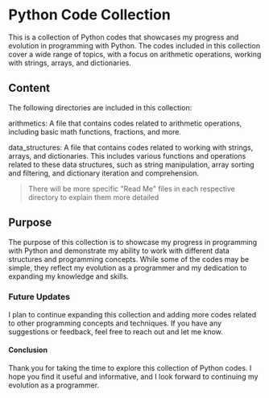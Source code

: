 # Python Code Collection

This is a collection of Python codes that showcases my progress and evolution in programming with Python. The codes included in this collection cover a wide range of topics, with a focus on arithmetic operations, working with strings, arrays, and dictionaries.

## Content

The following directories are included in this collection:

arithmetics: A file that contains codes related to arithmetic operations, including basic math functions, fractions, and more.

data_structures: A file that contains codes related to working with strings, arrays, and dictionaries. This includes various functions and operations related to these data structures, such as string manipulation, array sorting and filtering, and dictionary iteration and comprehension.

> There will be more specific "Read Me" files in each respective directory to explain them more detailed

## Purpose

The purpose of this collection is to showcase my progress in programming with Python and demonstrate my ability to work with different data structures and programming concepts. While some of the codes may be simple, they reflect my evolution as a programmer and my dedication to expanding my knowledge and skills.

### Future Updates

I plan to continue expanding this collection and adding more codes related to other programming concepts and techniques. If you have any suggestions or feedback, feel free to reach out and let me know.

#### Conclusion

Thank you for taking the time to explore this collection of Python codes. I hope you find it useful and informative, and I look forward to continuing my evolution as a programmer.
